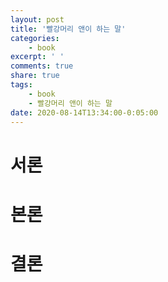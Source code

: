 ```yaml
---
layout: post
title: '빨강머리 앤이 하는 말'
categories:
    - book
excerpt: ' '
comments: true
share: true
tags:
    - book
    - 빨강머리 앤이 하는 말
date: 2020-08-14T13:34:00-0:05:00
---
```


# 서론

# 본론

# 결론